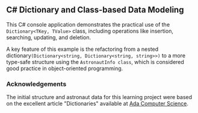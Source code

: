 ## C# Dictionary and Class-based Data Modeling

This C# console application demonstrates the practical use of the `Dictionary<TKey, TValue>` class, including operations like insertion, searching, updating, and deletion.

A key feature of this example is the refactoring from a nested dictionary`(Dictionary<string, Dictionary<string, string>>)` to a more type-safe structure using the `AstronautInfo class`, which is considered good practice in object-oriented programming.

### Acknowledgements

The initial structure and astronaut data for this learning project were based on the excellent article "Dictionaries" available at [Ada Computer Science](https://adacomputerscience.org/concepts/struct_dictionary).